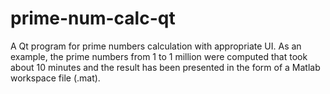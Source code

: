# prime-num-calc-qt
A Qt program for prime numbers calculation with appropriate UI. As an example, the prime numbers from 1 to 1 million were computed that took about 10 minutes and the result has been presented in the form of a Matlab workspace file (.mat).

